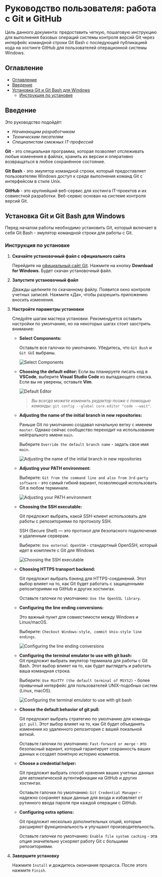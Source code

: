# Руководство пользователя: работа с Git и GitHub

Цель данного документа: предоставить четкую, пошаговую инструкцию для выполнения базовых операций системы контроля версий Git через интерфейс командной строки Git Bash с последующей публикацией кода на хостинге GitHub для пользователей операционной системы Windows.

## Оглавление

- [Оглавление](#оглавление)
- [Введение](#введение)
- [Установка Git и Git Bash для Windows](#установка-git-и-git-bash-для-windows)
  - [Инструкция по установке](#инструкция-по-установке)

## Введение

Это руководство подойдёт:

* *Начинающим разработчикам*
* *Техническим писателям*
* *Специалистам смежных IT-профессий*

**Git** - это специальная программа, которая позволяет отслеживать любые изменения в файлах, хранить их версии и оперативно возвращаться в любое сохранённое состояние.

**Git Bash** - это эмулятор командной строки, который предоставляет пользователям Windows доступ к среде выполнения команд Git  с интерфейсом в стиле Unix.

**GitHub** - это крупнейший веб-сервис для хостинга IT-проектов и их совместной разработки. Веб-сервис основан на системе контроля версий Git.

## Установка Git и Git Bash для Windows

Перед началом работы необходимо установить Git, который включает в себя Git Bash - эмулятор командной строки для работы с Git.

### Инструкция по установке

1. **Скачайте установочный файл с официального сайта**
   
    Перейдите на [официальный сайт Git](https://git-scm.com/). Нажмите на кнопку **Download for Windows**. Будет скачан установочный файл.

2. **Запустите установочный файл**
   
   Дважды щелкните по скачанному файлу. Появится окно контроля учетных записей. Нажмите «Да», чтобы разрешить приложению вносить изменения.

3. **Настройте параметры установки**

    Следуйте шагам мастера установки. Рекомендуется оставить настройки по умолчанию, но на некоторых шагах стоит заострить внимание:
    * **Select Components:**
     
      Оставьте все галочки по умолчанию. Убедитесь, что `Git Bush` и `Git GUI` выбраны.
  
      ![Select Components](img/SelectComponents.jpg)

    * **Choosing the default editor:**
      Если вы планируете писать код в **VSCode**, выберите **Visual Studio Code** из выпадающего списка. Если вы не уверены, оставьте **Vim**.
  
      ![Default Editor](img/DefaultEditor.jpg)

      > *Вы всегда можете изменить редактор позже с помощью команды*:
      `git config --global core.editor "code --wait"`.


    * **Adjusting the name of the initial branch in new repositories:** 
     
      Раньше Git по умолчанию создавал начальную ветку с именем `master`. Однако сейчас сообщество переходит на использование нейтрального имени `main`.
     
      Выберите `Override the default branch name` - задать свое имя `main`.

      ![Adjusting the name of the initial branch in new repositories](img/NameBranch.jpg)

    * **Adjusting your PATH environment:** 
     
      Выберите: `Git from the command line and also from 3rd-party software` - это самый гибкий вариант, позволяющий использовать Git в любом терминале.
  
      ![Adjusting your PATH environment](img/AdjustingEnvironme.jpg)

    * **Choosing the SSH executable:** 
     
      Git предложит выбрать, какой SSH-клиент использовать для работы с репозиториями по протоколу SSH. 
     
      SSH (Secure Shell) — это протокол для безопасного подключения к удаленным серверам.
     
       Выберите: `Use external OpenSSH` - стандартный OpenSSH, который идет в комплекте с Git для Windows
  
      ![Choosing the SSH executable](img/ssh.jpg)

    * **Choosing HTTPS transport backend:** 
      
      Git предложит выбрать бэкенд для HTTPS-соединений. Этот выбор влияет на то, как Git будет работать с защищенными репозиториями на GitHub и других хостингах.

      Оставьте галочки по умолчанию: `Use the OpenSSL library`.
    * **Configuring the line ending conversions:**
     
      Это важный пункт для совместимости между Windows и Linux/macOS. 
      
      Выберите: `Checkout Windows-style, commit Unix-style line endings`.

      ![Configuring the line ending conversions](img/Configuring.jpg)

    * **Configuring the terminal emulator to use with git bash:**</br>Git предложит выбрать эмулятор терминала для работы с Git Bash. Этот выбор влияет на то, как будет выглядеть и работать ваша командная строка.
     
      Выберите: `Use MinTTY (the default terminal of MSYS2)` - более привычный интерфейс для пользователей UNIX-подобных систем (Linux, macOS).
  
      ![Configuring the terminal emulator to use with git bash](img/ConfiguringEmulator.jpg)

    * **Choose the default behavior of git pull:**
    
      Git предложит выбрать стратегию по умолчанию для команды `git pull`. Этот выбор влияет на то, как Git будет объединять изменения из удаленного репозитория с вашей локальной веткой.
     
      Оставьте галочки по умолчанию: `Fast-forward or merge` - это безопасный вариант, который гарантирует сохранность ваших данных и создает понятную историю коммитов.
    * **Choose a credential helper:** 
     
      Git предложит выбрать способ хранения ваших учетных данных для автоматической аутентификации на GitHub и других хостингах.

      Оставьте галочки по умолчанию: `Git Credential Manager` - надежно сохраняет ваши данные для входа и избавляет от рутинного ввода пароля при каждой операции с GitHub. 

    * **Configuring extra options:**
  
      Git предложит несколько дополнительных опций, которые расширяют функциональность и улучшают производительность.
      
      Оставьте галочки по умолчанию: `Enable file system caching` - эта опция значительно ускоряет работу Git с большими репозиториями.

4. **Завершите установку**

   Нажмите `Install` и дождитесь окончания процесса. После этого нажмите `Finish`.
  